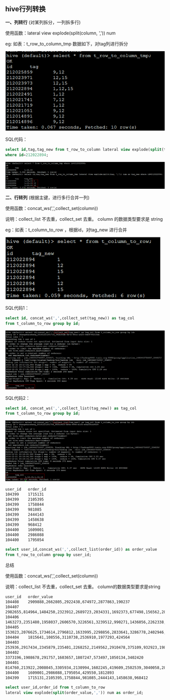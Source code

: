 ## hive行列转换

**一、列转行** (对某列拆分，一列拆多行)

使用函数：lateral view explode(split(column, ',')) num

eg: 如表：t_row_to_column_tmp 数据如下，对tag列进行拆分

![img](img/564760-20161221195757870-1184003945.png)

SQL代码：

```sql
select id,tag,tag_new from t_row_to_column lateral view explode(split(tag, ',')) num as tag_new
where id=212022894;
```

![img](img/564760-20161221200056151-1358154669.png)

**二、行转列** (根据主键，进行多行合并一列)

使用函数：concat_ws(',',collect_set(column))  

说明：collect_list 不去重，collect_set 去重。 column 的数据类型要求是 string

eg：如表：t_column_to_row ，根据id，对tag_new 进行合并

![img](img/564760-20161221201829542-1672297410.png)

SQL代码1：

```sql
select id, concat_ws(',',collect_set(tag_new)) as tag_col
from t_column_to_row group by id;
```

![img](img/564760-20161221201956401-1613289496.png)

SQL代码2：

```sql
select id, concat_ws(',',collect_list(tag_new)) as tag_col 
from t_column_to_row group by id;
```

![img](img/564760-20161221201927417-1172451299.png)





```
user_id   order_id
104399    1715131
104399    2105395
104399    1758844
104399    981085
104399    2444143
104399    1458638
104399    968412
104400    1609001
104400    2986088
104400    1795054
```

```sql
select user_id,concat_ws(',',collect_list(order_id)) as order_value 
from t_row_to_column group by user_id;
```

总结

使用函数：concat_ws(',',collect_set(column))  

说明：collect_list 不去重，collect_set 去重。 column的数据类型要求是string



```
user_id   order_value
104408    2909888,2662805,2922438,674972,2877863,190237
104407    2982655,814964,1484250,2323912,2689723,2034331,1692373,677498,156562,2862492,338128
104406    1463273,2351480,1958037,2606570,3226561,3239512,990271,1436056,2262338,2858678
104405    153023,2076625,1734614,2796812,1633995,2298856,2833641,3286778,2402946,2944051,181577,464232
104404    1815641,108556,3110738,2536910,1977293,424564
104403    253936,2917434,2345879,235401,2268252,2149562,2910478,375109,932923,1989353
104402    3373196,1908678,291757,1603657,1807247,573497,1050134,3402420
104401    814760,213922,2008045,3305934,2130994,1602245,419609,2502539,3040058,2828163,3063469
104400    1609001,2986088,1795054,429550,1812893
104399    1715131,2105395,1758844,981085,2444143,1458638,968412
```

```sql
select user_id,order_id from t_column_to_row 
lateral view explode(split(order_value,',')) num as order_id;
```

